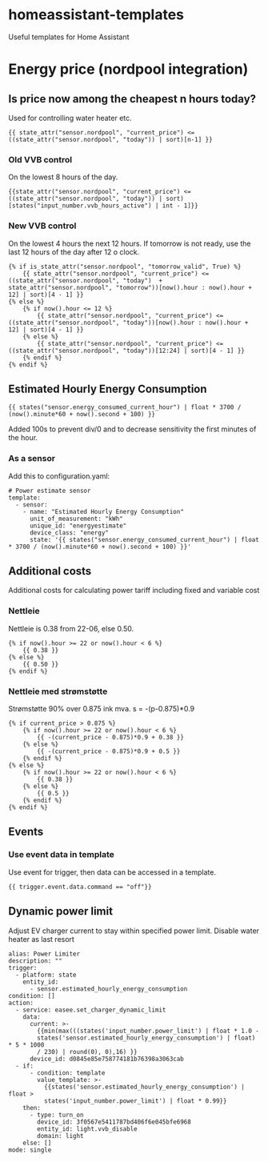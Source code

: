 # homeassistant-templates
Useful templates for Home Assistant

# Energy price (nordpool integration)

## Is price now among the cheapest n hours today?

Used for controlling water heater etc.

````
{{ state_attr("sensor.nordpool", "current_price") <= ((state_attr("sensor.nordpool", "today")) | sort)[n-1] }}
````

### Old VVB control
On the lowest 8 hours of the day.

````
{{state_attr("sensor.nordpool", "current_price") <= ((state_attr("sensor.nordpool", "today")) | sort)[states("input_number.vvb_hours_active") | int - 1]}}
````

### New VVB control
On the lowest 4 hours the next 12 hours.
If tomorrow is not ready, use the last 12 hours of the day after 12 o clock.

````
{% if is_state_attr("sensor.nordpool", "tomorrow_valid", True) %}
    {{ state_attr("sensor.nordpool", "current_price") <= ((state_attr("sensor.nordpool", "today")  + state_attr("sensor.nordpool", "tomorrow"))[now().hour : now().hour + 12] | sort)[4 - 1] }}
{% else %}
    {% if now().hour <= 12 %}
        {{ state_attr("sensor.nordpool", "current_price") <= ((state_attr("sensor.nordpool", "today"))[now().hour : now().hour + 12] | sort)[4 - 1] }}
    {% else %}
        {{ state_attr("sensor.nordpool", "current_price") <= ((state_attr("sensor.nordpool", "today"))[12:24] | sort)[4 - 1] }}
    {% endif %}
{% endif %}
````

## Estimated Hourly Energy Consumption

````
{{ states("sensor.energy_consumed_current_hour") | float * 3700 / (now().minute*60 + now().second + 100) }}
````
Added 100s to prevent div/0 and to decrease sensitivity the first minutes of the hour.

### As a sensor
Add this to configuration.yaml:
````
# Power estimate sensor
template:
  - sensor:
    - name: "Estimated Hourly Energy Consumption"
      unit_of_measurement: "kWh"
      unique_id: "energyestimate"
      device_class: "energy"
      state: '{{ states("sensor.energy_consumed_current_hour") | float * 3700 / (now().minute*60 + now().second + 100) }}'
````

## Additional costs

Additional costs for calculating power tariff including fixed and variable cost

### Nettleie

Nettleie is 0.38 from 22-06, else 0.50.
````
{% if now().hour >= 22 or now().hour < 6 %}
    {{ 0.38 }}
{% else %}
    {{ 0.50 }}
{% endif %}
````

### Nettleie med strømstøtte

Strømstøtte 90% over 0.875 ink mva.
s = -(p-0.875)*0.9

````
{% if current_price > 0.875 %}
    {% if now().hour >= 22 or now().hour < 6 %}
        {{ -(current_price - 0.875)*0.9 + 0.38 }}
    {% else %}
        {{ -(current_price - 0.875)*0.9 + 0.5 }}
    {% endif %}
{% else %}
    {% if now().hour >= 22 or now().hour < 6 %}
        {{ 0.38 }}
    {% else %}
        {{ 0.5 }}
    {% endif %}
{% endif %}
````

## Events

### Use event data in template

Use event for trigger, then data can be accessed in a template.

````
{{ trigger.event.data.command == "off"}}
````

## Dynamic power limit
Adjust EV charger current to stay within specified power limit. Disable water heater as last resort

````
alias: Power Limiter
description: ""
trigger:
  - platform: state
    entity_id:
      - sensor.estimated_hourly_energy_consumption
condition: []
action:
  - service: easee.set_charger_dynamic_limit
    data:
      current: >-
        {{min(max(((states('input_number.power_limit') | float * 1.0 -
        states('sensor.estimated_hourly_energy_consumption') | float) * 5 * 1000
        / 230) | round(0), 0),16) }}
      device_id: d0845e85e758774181b76398a3063cab
  - if:
      - condition: template
        value_template: >-
          {{states('sensor.estimated_hourly_energy_consumption') | float >
          states('input_number.power_limit') | float * 0.99}}
    then:
      - type: turn_on
        device_id: 3f0567e5411787bd406f6e045bfe6968
        entity_id: light.vvb_disable
        domain: light
    else: []
mode: single
````

